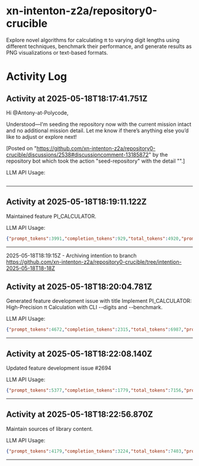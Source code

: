 # xn-intenton-z2a/repository0-crucible
Explore novel algorithms for calculating π to varying digit lengths using different techniques, benchmark their performance, and generate results as PNG visualizations or text-based formats.
# Activity Log

## Activity at 2025-05-18T18:17:41.751Z

Hi @Antony-at-Polycode,

Understood—I'm seeding the repository now with the current mission intact and no additional mission detail. Let me know if there’s anything else you’d like to adjust or explore next!

[Posted on "https://github.com/xn-intenton-z2a/repository0-crucible/discussions/2538#discussioncomment-13185872" by the repository bot which took the action "seed-repository" with the detail "".]

LLM API Usage:

```json
```

---

## Activity at 2025-05-18T18:19:11.122Z

Maintained feature PI_CALCULATOR.

LLM API Usage:

```json
{"prompt_tokens":3991,"completion_tokens":929,"total_tokens":4920,"prompt_tokens_details":{"cached_tokens":0,"audio_tokens":0},"completion_tokens_details":{"reasoning_tokens":384,"audio_tokens":0,"accepted_prediction_tokens":0,"rejected_prediction_tokens":0}}
```

---

2025-05-18T18:19:15Z - Archiving intentïon to branch https://github.com/xn-intenton-z2a/repository0-crucible/tree/intention-2025-05-18T18-18Z

## Activity at 2025-05-18T18:20:04.781Z

Generated feature development issue with title Implement PI_CALCULATOR: High-Precision π Calculation with CLI --digits and --benchmark.

LLM API Usage:

```json
{"prompt_tokens":4672,"completion_tokens":2315,"total_tokens":6987,"prompt_tokens_details":{"cached_tokens":0,"audio_tokens":0},"completion_tokens_details":{"reasoning_tokens":1600,"audio_tokens":0,"accepted_prediction_tokens":0,"rejected_prediction_tokens":0}}
```

---

## Activity at 2025-05-18T18:22:08.140Z

Updated feature development issue #2694

LLM API Usage:

```json
{"prompt_tokens":5377,"completion_tokens":1779,"total_tokens":7156,"prompt_tokens_details":{"cached_tokens":0,"audio_tokens":0},"completion_tokens_details":{"reasoning_tokens":1216,"audio_tokens":0,"accepted_prediction_tokens":0,"rejected_prediction_tokens":0}}
```

---

## Activity at 2025-05-18T18:22:56.870Z

Maintain sources of library content.

LLM API Usage:

```json
{"prompt_tokens":4179,"completion_tokens":3224,"total_tokens":7403,"prompt_tokens_details":{"cached_tokens":0,"audio_tokens":0},"completion_tokens_details":{"reasoning_tokens":2048,"audio_tokens":0,"accepted_prediction_tokens":0,"rejected_prediction_tokens":0}}
```

---

